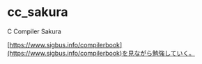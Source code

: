 # cc_sakura
C Compiler Sakura

[https://www.sigbus.info/compilerbook](https://www.sigbus.info/compilerbook)を見ながら勉強していく。

